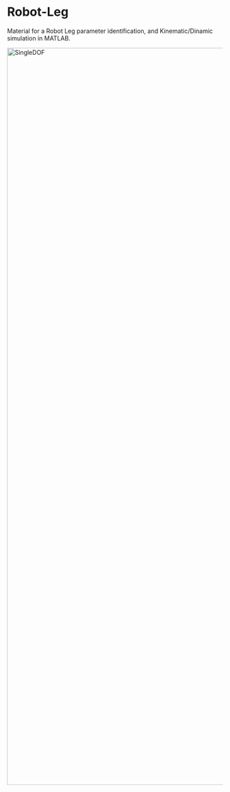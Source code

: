 # Robot-Leg
Material for a Robot Leg parameter identification, and Kinematic/Dinamic simulation in MATLAB.

<img width="1339" height="1720" alt="SingleDOF" src="https://github.com/user-attachments/assets/bfc3b25a-0854-4343-b3c9-4da863d54322" />
